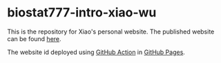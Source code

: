 # biostat777-intro-xiao-wu

This is the repository for Xiao's personal website. The published website can be found [here](https://xiaooowu.github.io/biostat777-intro-xiao-wu/).

The website id deployed using [GitHub Action](https://quarto.org/docs/publishing/github-pages.html#github-action) in [GitHub Pages](https://quarto.org/docs/publishing/github-pages.html#publish-command).